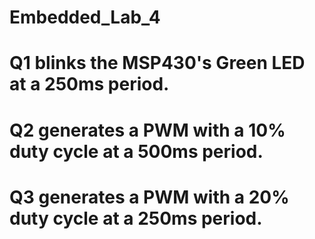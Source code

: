 # Embedded_Lab_4

# Q1 blinks the MSP430's Green LED at a 250ms period.
# Q2 generates a PWM with a 10% duty cycle at a 500ms period.
# Q3 generates a PWM with a 20% duty cycle at a 250ms period.

